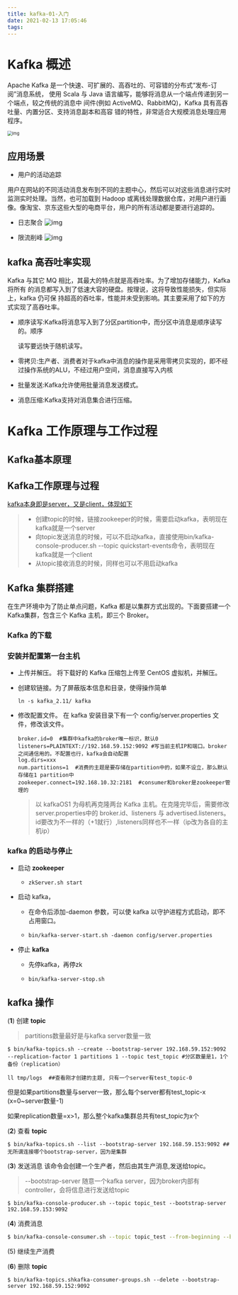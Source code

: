 ```yaml
---
title: kafka-01-入门
date: 2021-02-13 17:05:46
tags:
---
```


# **Kafka** 概述

Apache Kafka 是一个快速、可扩展的、高吞吐的、可容错的分布式“发布-订阅”消息系统， 使用 Scala 与 Java 语言编写，能够将消息从一个端点传递到另一个端点，较之传统的消息中 间件(例如 ActiveMQ、RabbitMQ)，Kafka 具有高吞吐量、内置分区、支持消息副本和高容 错的特性，非常适合大规模消息处理应用程序。

<img src="https://img-blog.csdnimg.cn/20201025100102289.png?x-oss-process=image/watermark,type_ZmFuZ3poZW5naGVpdGk,shadow_10,text_aHR0cHM6Ly9ibG9nLmNzZG4ubmV0L3N1cGVyaW9ycGVuZ0ZpZ2h0,size_16,color_FFFFFF,t_70" alt="img" style="zoom: 67%;" />

## 应用场景

- 用户的活动追踪

用户在网站的不同活动消息发布到不同的主题中心，然后可以对这些消息进行实时监测实时处理。当然，也可加载到 Hadoop 或离线处理数据仓库，对用户进行画像。像淘宝、京东这些大型的电商平台，用户的所有活动都是要进行追踪的。

- 日志聚合
  ![img](https://img-blog.csdnimg.cn/20201025100208271.png)

- 限流削峰
  ![img](https://img-blog.csdnimg.cn/20201025100319668.png)

## **kafka** 高吞吐率实现

Kafka 与其它 MQ 相比，其最大的特点就是高吞吐率。为了增加存储能力，Kafka 将所有 的消息都写入到了低速大容的硬盘。按理说，这将导致性能损失，但实际上，kafka 仍可保 持超高的吞吐率，性能并未受到影响。其主要采用了如下的方式实现了高吞吐率。

- 顺序读写:Kafka将消息写入到了分区partition中，而分区中消息是顺序读写的。顺序

  读写要远快于随机读写。

- 零拷贝:生产者、消费者对于kafka中消息的操作是采用零拷贝实现的，即不经过操作系统的ALU，不经过用户空间，消息直接写入内核

- 批量发送:Kafka允许使用批量消息发送模式。

- 消息压缩:Kafka支持对消息集合进行压缩。



# **Kafka** 工作原理与工作过程

## Kafka基本原理

## Kafka工作原理与过程

[kafka本身即是server，又是client，体现如下]()

> - 创建topic的时候，链接zookeeper的时候，需要启动kafka，表明现在kafka就是一个server
> - 向topic发送消息的时候，可以不启动kafka，直接使用bin/kafka-console-producer.sh --topic quickstart-events命令，表明现在kafka就是一个client
> - 从topic接收消息的时候，同样也可以不用启动kafka

##  **Kafka** 集群搭建

 在生产环境中为了防止单点问题，Kafka 都是以集群方式出现的。下面要搭建一个 Kafka集群，包含三个 Kafka 主机，即三个 Broker。

### **Kafka** 的下载

### 安装并配置第一台主机

- 上传并解压。 将下载好的 Kafka 压缩包上传至 CentOS 虚拟机，并解压。

- 创建软链接。为了屏蔽版本信息和目录，使得操作简单

  ```shell
  ln -s kafka_2.11/ kafka
  ```

- 修改配置文件。 在 kafka 安装目录下有一个 config/server.properties 文件，修改该文件。

  ```properties
  broker.id=0  #集群中kafka的broker唯一标识，默认0
  listeners=PLAINTEXT://192.168.59.152:9092 #写当前主机IP和端口。broker之间通信用的。不配置也行，kafka会自动配置
  log.dirs=xxx
  num.partitions=1  #消费的主题是要存储在partition中的，如果不设立，那么默认存储在1 partition中
  zookeeper.connect=192.168.10.32:2181  #consumer和broker是zookeeper管理的
  ```

  > 以 kafkaOS1 为母机再克隆两台 Kafka 主机。在克隆完毕后，需要修改 server.properties中的 broker.id、listeners 与 advertised.listeners。id要改为不一样的（+1就行）,listeners同样也不一样（ip改为各自的主机ip）

### **kafka** 的启动与停止 

- 启动 **zookeeper**

  - ```shell
    zkServer.sh start
    ```

    

- 启动 kafka，

  - 在命令后添加-daemon 参数，可以使 kafka 以守护进程方式启动，即不占用窗口。

  - ```
    bin/kafka-server-start.sh -daemon config/server.properties
    ```

- 停止 **kafka**

  - 先停kafka，再停zk

  - ```
    bin/kafka-server-stop.sh
    ```



## **kafka** 操作 

(**1**) 创建 **topic**

> partitions数量最好是与kafka server数量一致


```shell
$ bin/kafka-topics.sh --create --bootstrap-server 192.168.59.152:9092 --replication-factor 1 partitions 1 --topic test_topic #分区数量是1，1个备份（replication）
```

```
ll tmp/logs  ##查看刚才创建的主题, 只有一个server有test_topic-0
```

但是如果partitions数量与server一致，那么每个server都有test_topic-x (x=0~server数量-1)

如果replication数量=x>1，那么整个kafka集群总共有test_topic为x个

(**2**) 查看 **topic**

```shell
$ bin/kafka-topics.sh --list --bootstrap-server 192.168.59.153:9092 ##无所谓连接哪个bootstrap-server，因为是集群
```

(**3**) 发送消息 该命令会创建一个生产者，然后由其生产消息,发送给topic。

> --bootstrap-server 随意一个kafka server，因为broker内部有controller，会将信息进行发送给topic

```shell
$ bin/kafka-console-producer.sh --topic topic_test --bootstrap-server 192.168.59.153:9092
```

(**4**) 消费消息

```bash
$ bin/kafka-console-consumer.sh --topic topic_test --from-beginning --bootstrap-server 192.168.59.153:9092
```

(5) 继续生产消费

(**6**) 删除 **topic**

```
$ bin/kafka-topics.shkafka-consumer-groups.sh --delete --bootstrap-server 192.168.59.152:9092
```

